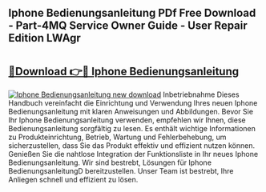 ## Iphone Bedienungsanleitung PDf Free Download - Part-4MQ Service Owner Guide - User Repair Edition LWAgr

# <h2><a href="http://df63qd.blite.top/?on=Iphone+Bedienungsanleitung">🔗Download 👉🔴 Iphone Bedienungsanleitung</a></h2>

[![Iphone Bedienungsanleitung new download](https://i.imgur.com/lujVjoI.png)](http://df63qd.blite.top/?on=Iphone+Bedienungsanleitung)
Inbetriebnahme Dieses Handbuch vereinfacht die Einrichtung und Verwendung Ihres neuen Iphone Bedienungsanleitung mit klaren Anweisungen und Abbildungen. Bevor Sie Ihr Iphone Bedienungsanleitung verwenden, empfehlen wir Ihnen, diese Bedienungsanleitung sorgfältig zu lesen. Es enthält wichtige Informationen zu Produkteinrichtung, Betrieb, Wartung und Fehlerbehebung, um sicherzustellen, dass Sie das Produkt effektiv und effizient nutzen können. Genießen Sie die nahtlose Integration der Funktionsliste in Ihr neues Iphone Bedienungsanleitung. Wir sind bestrebt, Lösungen für Iphone BedienungsanleitungD bereitzustellen. Unser Team ist bestrebt, Ihre Anliegen schnell und effizient zu lösen.
